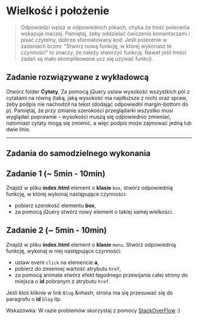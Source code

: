 # Wielkość i położenie

> Odpowiedzi wpisz w odpowiednich plikach, chyba że treść polecenia wskazuje inaczej.
Pamiętaj, żeby oddzielać ćwiczenia komentarzami i pisać czytelny, dobrze sformatowany kod.
Jeśli  polecenie w zadaniach brzmi: "Stwórz nową funkcję, w której wykonasz te czynności" to znaczy, że
należy stworzyć funkcję. Nawet jeśli treści zadań są mało skomplikowane
ucz się używać funkcji.

## Zadanie rozwiązywane z wykładowcą

Otwórz folder **Cytaty**.
Za pomocą jQuery ustaw wysokość wszystkich pól z cytatami na równą (taką, jaką wysokość ma najdłuższe z nich) oraz spraw, żeby podpis nie nachodził na tekst (dodając odpowiedni margin-bottom do p). Pamiętaj, że przy zmianie szerokości przeglądarki wszystko musi wyglądać poprawnie – wysokości muszą się odpowiednio zmieniać, natomiast cytaty mogą się zmienić, a więc podpis może zajmować jedną lub dwie linie.

-----------------------------------------------------------------------------------------------------

## Zadania do samodzielnego wykonania


## Zadanie 1 (~ 5min - 10min)

Znajdź w pliku **index.html** element o **klasie** ```box```, stwórz odpowiednią funkcję, w której wykonaj następujące czynności:
* pobierz szerokość elementu **box**,
* za pomocą jQuery stwórz nowy element o takiej samej wielkości.

## Zadanie 2 (~ 5min - 10min)

Znajdź w pliku **index.html** element o **klasie** ```menu```. Stwórz odpowiednią funkcję, wykonaj w niej następujące czynności:
* ustaw event ```click``` na elemencie **a**,
* pobierz do zmiennej wartość atrybutu ```href```,
* za pomocą animate stwórz efekt łagodnego przewijania całej strony do miejsca o **id** pobranym z atrybutu ```href```.

Jeśli ktoś kliknie w link ```Blog``` &nhash; strona ma się przesuwać się do paragrafu o **id** ```blog``` itp.

Wskazówka: W razie problemów skorzystaj z pomocy [StackOverFlow](https://www.stackoverflow.com) :)

